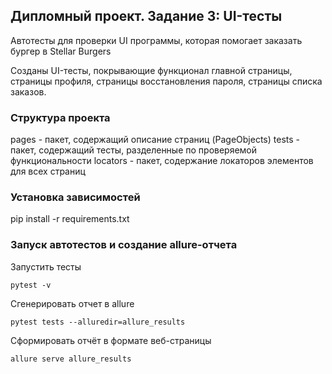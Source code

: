 ## Дипломный проект. Задание 3: UI-тесты

Автотесты для проверки UI программы, которая помогает заказать бургер в Stellar Burgers

Созданы UI-тесты, покрывающие функционал главной страницы, страницы профиля, страницы восстановления пароля, страницы списка заказов. 

### Структура проекта
pages - пакет, содержащий описание страниц (PageObjects) 
tests - пакет, содержащий тесты, разделенные по проверяемой функциональности
locators - пакет, содержание локаторов элементов для всех страниц

### Установка зависимостей
pip install -r requirements.txt

### Запуск автотестов и создание allure-отчета

Запустить тесты
```
pytest -v
```

Сгенерировать отчет в allure
```
pytest tests --alluredir=allure_results
```

Сформировать отчёт в формате веб-страницы
```
allure serve allure_results
```
